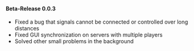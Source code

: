 #### Beta-Release 0.0.3

* Fixed a bug that signals cannot be connected or controlled over long distances
* Fixed GUI synchronization on servers with multiple players
* Solved other small problems in the background